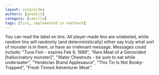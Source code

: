 ```yaml
---
layout: singleidea
authors: [aosdict]
category: [vanilla]
tags: [tins, implemented in xnethack]
---
```

You can read the label on tins. All player-made tins are unlabeled, while random tins will randomly (and deterministically) either say truly what sort of monster is in them, or have an irrelevant message. Messages could include: "Tuna Fish - expires Feb 6, 1989", "Rare Meat of a Genocided [hallucinatory monster]", "Water Chestnuts - be sure to eat while underwater", "Yendorian Brand Applesauce", "This Tin Is Not Booby-Trapped", "Fresh Tinned Adventurer Meat".
